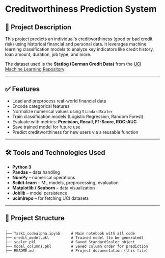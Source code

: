 # Creditworthiness Prediction System

## 📌 Project Description

This project predicts an individual's creditworthiness (good or bad credit risk) using historical financial and personal data. It leverages machine learning classification models to analyze key indicators like credit history, loan amount, duration, job type, and more.

The dataset used is the **Statlog (German Credit Data)** from the [UCI Machine Learning Repository](https://archive.ics.uci.edu/ml/datasets/statlog+(german+credit+data)).

---

## ✅ Features

- Load and preprocess real-world financial data
- Encode categorical features
- Normalize numerical values using `StandardScaler`
- Train classification models (Logistic Regression, Random Forest)
- Evaluate with metrics: **Precision, Recall, F1-Score, ROC-AUC**
- Save trained model for future use
- Predict creditworthiness for new users via a reusable function

---

## 🛠️ Tools and Technologies Used

- **Python 3**
- **Pandas** – data handling
- **NumPy** – numerical operations
- **Scikit-learn** – ML models, preprocessing, evaluation
- **Matplotlib / Seaborn** – data visualization
- **Joblib** – model persistence
- **ucimlrepo** – for fetching UCI datasets

---

## 📂 Project Structure

```plaintext
.
├── Task1_codealpha.ipynb     # Main notebook with all code
├── credit_model.pkl          # Trained model (to be generated)
├── scaler.pkl                # Saved StandardScaler object
├── model_columns.pkl         # Saved column order for prediction
├── README.md                 # Project documentation (this file)


